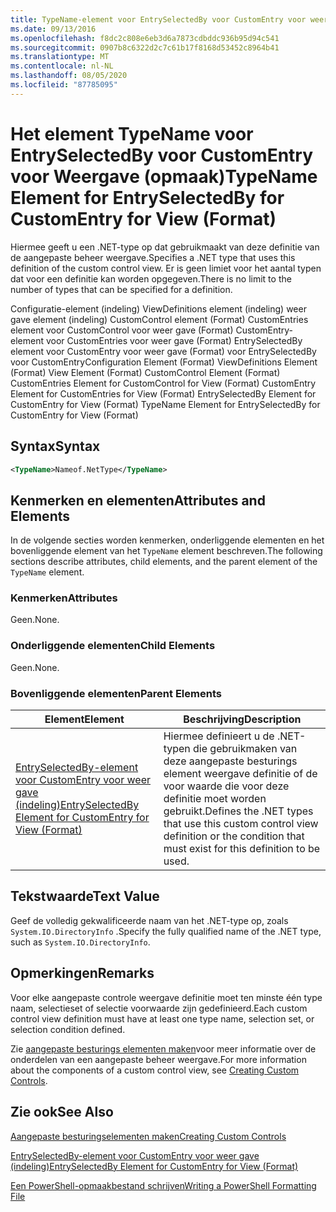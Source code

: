 ```yaml
---
title: TypeName-element voor EntrySelectedBy voor CustomEntry voor weer gave (indeling) | Microsoft Docs
ms.date: 09/13/2016
ms.openlocfilehash: f8dc2c808e6eb3d6a7873cdbddc936b95d94c541
ms.sourcegitcommit: 0907b8c6322d2c7c61b17f8168d53452c8964b41
ms.translationtype: MT
ms.contentlocale: nl-NL
ms.lasthandoff: 08/05/2020
ms.locfileid: "87785095"
---
```

# <a name="typename-element-for-entryselectedby-for-customentry-for-view-format"></a><span data-ttu-id="db4c7-102">Het element TypeName voor EntrySelectedBy voor CustomEntry voor Weergave (opmaak)</span><span class="sxs-lookup"><span data-stu-id="db4c7-102">TypeName Element for EntrySelectedBy for CustomEntry for View (Format)</span></span>

<span data-ttu-id="db4c7-103">Hiermee geeft u een .NET-type op dat gebruikmaakt van deze definitie van de aangepaste beheer weergave.</span><span class="sxs-lookup"><span data-stu-id="db4c7-103">Specifies a .NET type that uses this definition of the custom control view.</span></span> <span data-ttu-id="db4c7-104">Er is geen limiet voor het aantal typen dat voor een definitie kan worden opgegeven.</span><span class="sxs-lookup"><span data-stu-id="db4c7-104">There is no limit to the number of types that can be specified for a definition.</span></span>

<span data-ttu-id="db4c7-105">Configuratie-element (indeling) ViewDefinitions element (indeling) weer gave element (indeling) CustomControl element (Format) CustomEntries element voor CustomControl voor weer gave (Format) CustomEntry-element voor CustomEntries voor weer gave (Format) EntrySelectedBy element voor CustomEntry voor weer gave (Format) voor EntrySelectedBy voor CustomEntry</span><span class="sxs-lookup"><span data-stu-id="db4c7-105">Configuration Element (Format) ViewDefinitions Element (Format) View Element (Format) CustomControl Element (Format) CustomEntries Element for CustomControl for View (Format) CustomEntry Element for CustomEntries for View (Format) EntrySelectedBy Element for CustomEntry for View (Format) TypeName Element for EntrySelectedBy for CustomEntry for View (Format)</span></span>

## <a name="syntax"></a><span data-ttu-id="db4c7-106">Syntax</span><span class="sxs-lookup"><span data-stu-id="db4c7-106">Syntax</span></span>

```xml
<TypeName>Nameof.NetType</TypeName>
```

## <a name="attributes-and-elements"></a><span data-ttu-id="db4c7-107">Kenmerken en elementen</span><span class="sxs-lookup"><span data-stu-id="db4c7-107">Attributes and Elements</span></span>

<span data-ttu-id="db4c7-108">In de volgende secties worden kenmerken, onderliggende elementen en het bovenliggende element van het `TypeName` element beschreven.</span><span class="sxs-lookup"><span data-stu-id="db4c7-108">The following sections describe attributes, child elements, and the parent element of the `TypeName` element.</span></span>

### <a name="attributes"></a><span data-ttu-id="db4c7-109">Kenmerken</span><span class="sxs-lookup"><span data-stu-id="db4c7-109">Attributes</span></span>

<span data-ttu-id="db4c7-110">Geen.</span><span class="sxs-lookup"><span data-stu-id="db4c7-110">None.</span></span>

### <a name="child-elements"></a><span data-ttu-id="db4c7-111">Onderliggende elementen</span><span class="sxs-lookup"><span data-stu-id="db4c7-111">Child Elements</span></span>

<span data-ttu-id="db4c7-112">Geen.</span><span class="sxs-lookup"><span data-stu-id="db4c7-112">None.</span></span>

### <a name="parent-elements"></a><span data-ttu-id="db4c7-113">Bovenliggende elementen</span><span class="sxs-lookup"><span data-stu-id="db4c7-113">Parent Elements</span></span>

|<span data-ttu-id="db4c7-114">Element</span><span class="sxs-lookup"><span data-stu-id="db4c7-114">Element</span></span>|<span data-ttu-id="db4c7-115">Beschrijving</span><span class="sxs-lookup"><span data-stu-id="db4c7-115">Description</span></span>|
|-------------|-----------------|
|[<span data-ttu-id="db4c7-116">EntrySelectedBy-element voor CustomEntry voor weer gave (indeling)</span><span class="sxs-lookup"><span data-stu-id="db4c7-116">EntrySelectedBy Element for CustomEntry for View (Format)</span></span>](./entryselectedby-element-for-customentry-for-customcontrol-for-view-format.md)|<span data-ttu-id="db4c7-117">Hiermee definieert u de .NET-typen die gebruikmaken van deze aangepaste besturings element weergave definitie of de voor waarde die voor deze definitie moet worden gebruikt.</span><span class="sxs-lookup"><span data-stu-id="db4c7-117">Defines the .NET types that use this custom control view definition or the condition that must exist for this definition to be used.</span></span>|

## <a name="text-value"></a><span data-ttu-id="db4c7-118">Tekstwaarde</span><span class="sxs-lookup"><span data-stu-id="db4c7-118">Text Value</span></span>

<span data-ttu-id="db4c7-119">Geef de volledig gekwalificeerde naam van het .NET-type op, zoals `System.IO.DirectoryInfo` .</span><span class="sxs-lookup"><span data-stu-id="db4c7-119">Specify the fully qualified name of the .NET type, such as `System.IO.DirectoryInfo`.</span></span>

## <a name="remarks"></a><span data-ttu-id="db4c7-120">Opmerkingen</span><span class="sxs-lookup"><span data-stu-id="db4c7-120">Remarks</span></span>

<span data-ttu-id="db4c7-121">Voor elke aangepaste controle weergave definitie moet ten minste één type naam, selectieset of selectie voorwaarde zijn gedefinieerd.</span><span class="sxs-lookup"><span data-stu-id="db4c7-121">Each custom control view definition must have at least one type name, selection set, or selection condition defined.</span></span>

<span data-ttu-id="db4c7-122">Zie [aangepaste besturings elementen maken](./creating-custom-controls.md)voor meer informatie over de onderdelen van een aangepaste beheer weergave.</span><span class="sxs-lookup"><span data-stu-id="db4c7-122">For more information about the components of a custom control view, see [Creating Custom Controls](./creating-custom-controls.md).</span></span>

## <a name="see-also"></a><span data-ttu-id="db4c7-123">Zie ook</span><span class="sxs-lookup"><span data-stu-id="db4c7-123">See Also</span></span>

[<span data-ttu-id="db4c7-124">Aangepaste besturingselementen maken</span><span class="sxs-lookup"><span data-stu-id="db4c7-124">Creating Custom Controls</span></span>](./creating-custom-controls.md)

[<span data-ttu-id="db4c7-125">EntrySelectedBy-element voor CustomEntry voor weer gave (indeling)</span><span class="sxs-lookup"><span data-stu-id="db4c7-125">EntrySelectedBy Element for CustomEntry for View (Format)</span></span>](./entryselectedby-element-for-customentry-for-customcontrol-for-view-format.md)

[<span data-ttu-id="db4c7-126">Een PowerShell-opmaakbestand schrijven</span><span class="sxs-lookup"><span data-stu-id="db4c7-126">Writing a PowerShell Formatting File</span></span>](./writing-a-powershell-formatting-file.md)
